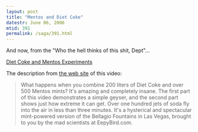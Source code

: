 ```yaml
---
layout: post
title: "Mentos and Diet Coke"
datestr: June 06, 2006
mtid: 391
permalink: /saga/391.html
---
```


And now, from the "Who the hell thinks of this shit, Dept"...

<a href="http://eepybird.com/dcm1.html" title="Extreme Diet Coke and Mentos Experiment #137">Diet Coke and Mentos Experiments</a>

The description from <a href="http://eepybird.com" title="EepyBird.com">the web site</a> of this video:

> What happens when you combine 200 liters of Diet Coke and over 500 Mentos mints? It's
> amazing and completely insane.  The first part of this video demonstrates a simple
> geyser, and the second part shows just how extreme it can get. Over one hundred jets
> of soda fly into the air in less than three minutes. It's a hysterical and spectacular
> mint-powered version of the Bellagio Fountains in Las Vegas, brought to you by the
> mad scientists at EepyBird.com.

